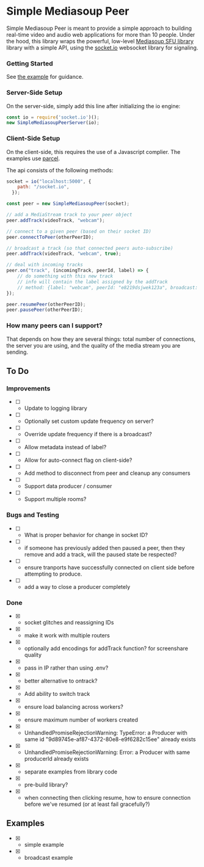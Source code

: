 # Simple Mediasoup Peer

Simple Mediasoup Peer is meant to provide a simple approach to building real-time video and audio web applications for more than 10 people.  Under the hood, this library wraps the powerful, low-level [Mediasoup SFU library](https://mediasoup.org/) library with a simple API, using the [socket.io](https://socket.io/) websocket library for signaling.

### Getting Started

See [the example](./examples/simple-video-chat) for guidance.


### Server-Side Setup
On the server-side, simply add this line after initializing the io engine:
```js
const io = require('socket.io')();
new SimpleMediasoupPeerServer(io);
```

### Client-Side Setup
On the client-side, this requires the use of a Javascript complier.  The examples use [parcel](https://parceljs.org/).

The api consists of the following methods:

```js
socket = io("localhost:5000", {
    path: "/socket.io",
  });

const peer = new SimpleMediasoupPeer(socket);

// add a MediaStream track to your peer object
peer.addTrack(videoTrack, "webcam");

// connect to a given peer (based on their socket ID)
peer.connectToPeer(otherPeerID);

// broadcast a track (so that connected peers auto-subscribe)
peer.addTrack(videoTrack, "webcam", true);

// deal with incoming tracks
peer.on("track", (incomingTrack, peerId, label) => {
    // do something with this new track
    // info will contain the label assigned by the addTrack 
    // method: {label: "webcam", peerId: "e8219dsjwek123a", broadcast: false}
});

peer.resumePeer(otherPeerID);
peer.pausePeer(otherPeerID);

```


### How many peers can I support?
That depends on how they are several things: total number of connections, the server you are using, and the quality of the media stream you are sending.  



## To Do

### Improvements
- [ ] - Update to logging library 
- [ ] - Optionally set custom update frequency on server?
- [ ] - Override update frequency if there is a broadcast?
- [ ] - Allow metadata instead of label?
- [ ] - Allow for auto-connect flag on client-side?
- [ ] - Add method to disconnect from peer and cleanup any consumers
- [ ] - Support data producer / consumer
- [ ] - Support multiple rooms?


### Bugs and Testing
- [ ] - What is proper behavior for change in socket ID?
- [ ] - if someone has previously added then paused a peer, then they remove and add a track, will the paused state be respected?
- [ ] - ensure tranports have successfully connected on client side before attempting to produce.
- [ ] - add a way to close a producer completely

### Done
- [X] - socket glitches and reassigning IDs
- [X] - make it work with multiple routers
- [X] - optionally add encodings for addTrack function? for screenshare quality
- [X] - pass in IP rather than using .env?
- [X] - better alternative to ontrack?
- [X] - Add ability to switch track
- [x] - ensure load balancing across workers? 
- [x] - ensure maximum number of workers created
- [x] - UnhandledPromiseRejectionWarning: TypeError: a Producer with same id "9d89745e-af87-4372-80e8-e9f6282c15ee" already exists
- [x] - UnhandledPromiseRejectionWarning: Error: a Producer with same producerId already exists
- [X] - separate examples from library code
- [X] - pre-build library?
- [X] - when connecting then clicking resume, how to ensure connection before we've resumed (or at least fail gracefully?)




## Examples
- [X] - simple example
- [X] - broadcast example